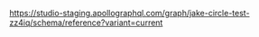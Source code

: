 https://studio-staging.apollographql.com/graph/jake-circle-test-zz4iq/schema/reference?variant=current
